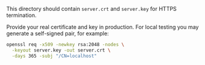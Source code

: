 This directory should contain `server.crt` and `server.key` for HTTPS termination.

Provide your real certificate and key in production. For local testing you may
generate a self-signed pair, for example:


```bash
openssl req -x509 -newkey rsa:2048 -nodes \
  -keyout server.key -out server.crt \
  -days 365 -subj "/CN=localhost"
```
